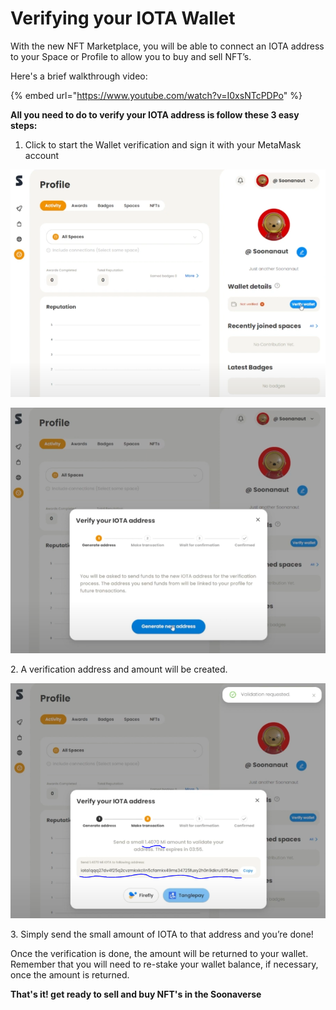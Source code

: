 # Verifying your IOTA Wallet

With the new NFT Marketplace, you will be able to connect an IOTA address to your Space or Profile to allow you to buy and sell NFT’s.



Here's a brief walkthrough video:

{% embed url="https://www.youtube.com/watch?v=I0xsNTcPDPo" %}



**All you need to do to verify your IOTA address is follow these 3 easy steps:**

1. Click to start the Wallet verification and sign it with your MetaMask account

![](<../.gitbook/assets/image (6) (1) (1).png>)

![](<../.gitbook/assets/image (3) (1) (1).png>)

2\. A verification address and amount will be created.

![](<../.gitbook/assets/image (11) (1).png>)

3\. Simply send the small amount of IOTA to that address and you’re done!



Once the verification is done, the amount will be returned to your wallet. Remember that you will need to re-stake your wallet balance, if necessary, once the amount is returned.



**That's it! get ready to sell and buy NFT's in the Soonaverse**
